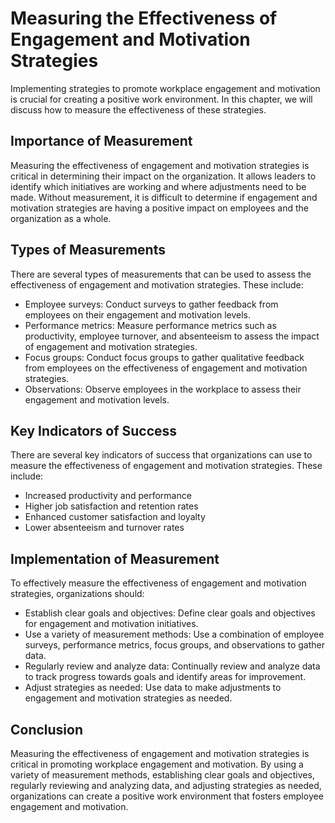 # Measuring the Effectiveness of Engagement and Motivation Strategies

Implementing strategies to promote workplace engagement and motivation is crucial for creating a positive work environment. In this chapter, we will discuss how to measure the effectiveness of these strategies.

Importance of Measurement
-------------------------

Measuring the effectiveness of engagement and motivation strategies is critical in determining their impact on the organization. It allows leaders to identify which initiatives are working and where adjustments need to be made. Without measurement, it is difficult to determine if engagement and motivation strategies are having a positive impact on employees and the organization as a whole.

Types of Measurements
---------------------

There are several types of measurements that can be used to assess the effectiveness of engagement and motivation strategies. These include:

* Employee surveys: Conduct surveys to gather feedback from employees on their engagement and motivation levels.
* Performance metrics: Measure performance metrics such as productivity, employee turnover, and absenteeism to assess the impact of engagement and motivation strategies.
* Focus groups: Conduct focus groups to gather qualitative feedback from employees on the effectiveness of engagement and motivation strategies.
* Observations: Observe employees in the workplace to assess their engagement and motivation levels.

Key Indicators of Success
-------------------------

There are several key indicators of success that organizations can use to measure the effectiveness of engagement and motivation strategies. These include:

* Increased productivity and performance
* Higher job satisfaction and retention rates
* Enhanced customer satisfaction and loyalty
* Lower absenteeism and turnover rates

Implementation of Measurement
-----------------------------

To effectively measure the effectiveness of engagement and motivation strategies, organizations should:

* Establish clear goals and objectives: Define clear goals and objectives for engagement and motivation initiatives.
* Use a variety of measurement methods: Use a combination of employee surveys, performance metrics, focus groups, and observations to gather data.
* Regularly review and analyze data: Continually review and analyze data to track progress towards goals and identify areas for improvement.
* Adjust strategies as needed: Use data to make adjustments to engagement and motivation strategies as needed.

Conclusion
----------

Measuring the effectiveness of engagement and motivation strategies is critical in promoting workplace engagement and motivation. By using a variety of measurement methods, establishing clear goals and objectives, regularly reviewing and analyzing data, and adjusting strategies as needed, organizations can create a positive work environment that fosters employee engagement and motivation.
